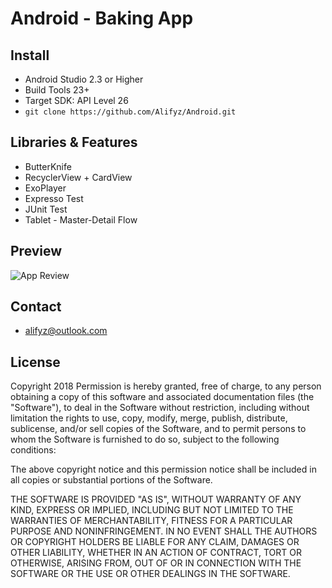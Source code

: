 # Android - Baking App

## Install

* Android Studio 2.3 or Higher
* Build Tools 23+
* Target SDK: API Level 26
* ``` git clone https://github.com/Alifyz/Android.git ```

## Libraries & Features

* ButterKnife
* RecyclerView + CardView
* ExoPlayer
* Expresso Test
* JUnit Test
* Tablet - Master-Detail Flow

## Preview
![App Review](https://thumbs.gfycat.com/SharpGlaringChevrotain-size_restricted.gif)

## Contact

* alifyz@outlook.com

## License

Copyright 2018 
Permission is hereby granted, free of charge, to any person obtaining a copy of this software and associated documentation files (the "Software"), to deal in the Software without restriction, including without limitation the rights to use, copy, modify, merge, publish, distribute, sublicense, and/or sell copies of the Software, and to permit persons to whom the Software is furnished to do so, subject to the following conditions:

The above copyright notice and this permission notice shall be included in all copies or substantial portions of the Software.

THE SOFTWARE IS PROVIDED "AS IS", WITHOUT WARRANTY OF ANY KIND, EXPRESS OR IMPLIED, INCLUDING BUT NOT LIMITED TO THE WARRANTIES OF MERCHANTABILITY, FITNESS FOR A PARTICULAR PURPOSE AND NONINFRINGEMENT. IN NO EVENT SHALL THE AUTHORS OR COPYRIGHT HOLDERS BE LIABLE FOR ANY CLAIM, DAMAGES OR OTHER LIABILITY, WHETHER IN AN ACTION OF CONTRACT, TORT OR OTHERWISE, ARISING FROM, OUT OF OR IN CONNECTION WITH THE SOFTWARE OR THE USE OR OTHER DEALINGS IN THE SOFTWARE.
